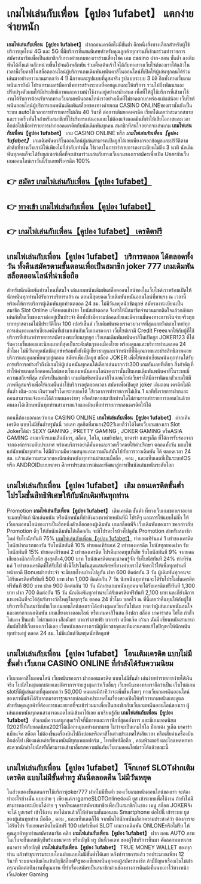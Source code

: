 # เกมไพ่เล่นกับเพื่อน【คูปอง 1ufabet】  แตกง่ายจ่ายหนัก

**เกมไพ่เล่นกับเพื่อน【คูปอง 1ufabet】** ฝากถอนเครดิตไม่มีขั้นต่ำ  อีกหนึ่งสิ่งทางเลือกสำหรับผู้ใช้บริการยุคใหม่ 4G และ 5G ที่มีบริการที่แสนพิเศษสำหรับคุณลูกค้าทุกท่านที่เข้ามาร่วมทำรายการสมัครสมาชิกเพื่อเป็นสมาชิกกับทางค่ายเกมของเราร่วมเสี่ยงโชค เกม casino  ฝาก-ถอน ขั้นต่ำ ลงเดิมพันได้ตั้งแต่ หลักหน่วยขึ้นไปจนถึงหลักพัน ร่วมตื่นเต้นเร้าใจได้กับทางทางเว็บไซต์ของเราได้แล้วในเวลานี้เว็บคาสิโนสล็อตออนไลน์ผู้บริการเกมเดิมพันพนันคาสิโนออนไลน์ที่เปิดให้ผู้เล่นทุกคนได้ร่วมเล่นมาอย่างยาวนานมากกว่า 4 ปี มีภาพและรูปแบบที่ดูสมจริง รูปแบบระบบ 3 มิติ
อีกทั้งทางเว็บเกมพนันเรายังมี โปรแกรมเมอร์มืออาชีพการสร้างระบบที่คอยดูแลและให้บริการ  รวมไปถึงพัฒนาและปรับปรุงตัวเกมให้มีประสิทธิภาพและความน่าใช้งานอยู่อย่างสม่ำเสมอ เพื่อที่ให้ผู้ใช้บริการที่เข้ามาใช้งานได้รับการต้อนรับจากทางเว็บเกมพนันออนไลน์เราอย่างเต็มที่ไม่ขาดตกบกพร่องแม้แต่น้อย เว็บไซต์พนันออนไลน์ผู้บริการเกมพนันเดิมพันสล็อตของทางค่ายเกม CASINO ONLINEของเรานั้นยังเป็นระบบ autoใช้เวลาการทำรายการไม่เกิน 40 วินาที ต่อการเติมยอดเครดิต เรียกได้เลยว่าสะดวกสบายและรวดเร็วทันใจสำหรับสมาชิกที่ใช้บริการแน่นอนและไม่ต้องแจ้งแอดมินที่ทำให้เสียโอกาสและเวลาอีกต่อไปเมื่อทำรายการฝากยอดเครดิตกับนักเดิมพันทุกคน
สมาชิกที่สนใจอยากจะเล่นเกม **เกมไพ่เล่นกับเพื่อน【คูปอง 1ufabet】** เกม CASINO ONLINE หรือ ***เกมไพ่เล่นกับเพื่อน【คูปอง 1ufabet】*** เกมเดิมพันคาสิโนออนไลน์ผู้เล่นสามารถเปิดยูสได้เลยเพียงกรอกข้อมูลและปรัวัติตามลำดับที่ทางเว็บเรามีให้เพียงไม่กี่ลำดับเท่านั้น ใช้เวลาในการทำรายการลงทะเบียนไม่ถึง 3 นาที นักเดิมพันทุกคนก็จะได้รับยูสเซอร์เพื่อที่จะเข้ามาร่วมเล่นกับทางเว็บเกมของเราสมัครเพื่อเปิด Userกับเว็บเกมออนไลน์เราวันนี้รับเลยฟรีเครดิต 100%

## 👉 [สมัคร เกมไพ่เล่นกับเพื่อน【คูปอง 1ufabet】](https://archa888.com/)
## 👉 [ทางเข้า เกมไพ่เล่นกับเพื่อน【คูปอง 1ufabet】](https://archa888.com/)
## 👉 [เกมไพ่เล่นกับเพื่อน【คูปอง 1ufabet】 เครดิตฟรี](https://archa888.com/)

## เกมไพ่เล่นกับเพื่อน【คูปอง 1ufabet】 บริการตลอด ได้ตลอดทั้งวัน ทั้งคืนสมัครตามขั้นตอนเพื่อเป็นสมาชิก joker 777 เกมเดิมพันสล็อตออนไลน์ที่น่าเชื่อถือ

สำหรับนักเดิมพันท่านไหนที่สนใจ เล่นเกมพนันเดิมพันสล็อตออนไลน์ของในเว็บไซต์เราพร้อมเปิดให้นักพนันทุกท่านได้รับการบริการแล้ว ณ ตอนนี้สุดยอดเว็บเดิมพันพนันออนไลน์ที่มาแรง ณ เวลานี้ พร้อมให้การบริการผู้เดิมพันทุกท่านตลอด 24 ชม. ไม่มีวันหยุดนักขัตฤกษ์ สมัครลงทะเบียนเป็นสมาชิก Slot Online แจ็กพอตเข้าง่าย โบนัสเข้าตลอด จึงทำให้มีสมาชิกจำนวนมากติดใจแล้วกลับมาเล่นกับในเว็บของเราต่ออยู่เป็นประจำ อีกทั้งยังมีความปลอดภัยและมีความมั่นคงทางการเงินจ่ายจริงทุกบาททุกสตางค์ไม่มีประวัติโกง 100 เปอร์เซ็นต์ เว็บเดิมพันของเราควบวงจรที่สุดและยังตอบโจทย์ทุกการเล่นของเหล่าเซียนพนันที่เข้ามาเล่นกับเว็บเกมของเรา
เว็บไซต์เรามี Credit Freeแจกให้กับผู้ที่ใช้บริการที่เข้ามาทำรายการสมัครลงทะเบียนทุกยูส เว็บเกมเดิมพันพนันคาสิโนเปิดยูส JOKER123 ที่ได้รับความชื่นชอบและนิยมมากที่สุดเป็นระดับต้นๆของเมืองไทย พร้อมดูแลและบริการท่านตลอด 24 ชั่วโมง ไม่มีวันหยุดนักขัตฤกษ์พร้อมทั้งยังมีผู้เชี่ยวชาญและเจ้าหน้าที่ที่มีคุณภาพและประสิทธิภาพคอยบริการและดูแลเพื่อนๆอยู่ตลอด สมัครเพื่อเปิดยูส สล็อต JOKER เพื่อให้เหล่าเซียนพนันทุกท่านได้รับการบริการอย่างทั่วถึงมีเกมให้ผู้เล่นพนันทุกคนได้เลือกเล่นมากกว่า300 เกมกันเลยทีเดียว
สิ่งสำคัญที่ทำให้ค่ายเกมสล็อตออนไลน์ของเว็บเกมพนันออนไลน์ของเรานั้นเป็นเกมเดิมพันพนันคาสิโนระบบมีความเสถียรที่สุด  สมัครเป็นสมาชิก  เกมเดิมพันพนันคาสิโนออนไลน์เว็บเราได้มีการพัฒนาตัวเกมให้มีภาพที่ดูสมจริงเพื่อให้เกมนั้นน่าใช้บริการอยู่ตลอดเวลา สมัครเพื่อเปิดยูส joker เติมถอน เครดิตไม่มีขั้นต่ำ เติม-ถอน เงินรวดเร็วโดยระบบออโต้ ใช้เวลาการทำรายการไม่เกิน 1 นาทีทั้งรายการฝากและถอนสามารถแจ้งถอนได้ด้วยตนเองง่ายๆ หรือถ้าหากสมาชิกท่านใดไม่สามารถทำรายการถอนเงินด้วยตนเองได้เซียนพนันทุกท่านสามารถแจ้งแอดมินเพื่อทำรายการถอนเครดิตให้ได้

ตอนนี้ต้องบอกเลยว่าเกม CASINO ONLINE **เกมไพ่เล่นกับเพื่อน【คูปอง 1ufabet】** ฝากเติมเครดิต แบบไม่มีขั้นต่ำทรูมันนี่ วอเลท สุดฮิตที่มาแรง2021เลยก็ว่าได้โดยเว็บเกมของเรา Slot Jokerได้นำ SEXY GAMING , PRETTY GAMING , JOKER GAMING หรือASIA GAMING อาณาจักรเกมเสือมังกร, สล็อต, ไฮโล, เกมยิงปลา, บาคาร่า และรูเล็ต ที่ได้การรับรองจากจากองค์กรระบดับประเทศ พร้อมบริการอย่าดีมั่นคงและรวดเร็วคอยให้คำปรึกษา ตลอดทั้งวัน มอบให้แก่นักพนันทุกท่าน ได้มีตัวเกมมีความสนุกและความมันส์มันไปกับการวางเดิมพัน ได้ ตลอดเวลา 24 ชม. แล้วแต่ความสะดวกของนักเล่นพนันทุกท่านผ่านบนมือถือ , คอม , และแท็บเลตที่เป็นระบบIOS หรือ ANDROIDแบบพกพา ศึกษาประสบการณ์และพัฒนาสู่การเป็นนักเล่นพนันระดับโลก

## เกมไพ่เล่นกับเพื่อน【คูปอง 1ufabet】 เติม ถอนเครดิตขั้นต่ำ โปรโมชั่นสิทธิพิเศษให้กับนักเดิมพันทุกท่าน

 Promotion  **เกมไพ่เล่นกับเพื่อน【คูปอง 1ufabet】** เติมเครดิต ขั้นต่ำ ที่ทางเว็บเกมของเราอยากจะมอบให้แก่  นักเล่นพนัน หรือนักพนันที่กำลังมองหาค่ายพนันที่มี โปรดีๆ และการให้แบบไม่กั๊ก ให้เว็บเกมออนไลน์ของเราเป็นอีกหนึ่งตัวเลือกของผู้เดิมพัน เกมสล็อตพีจี เว็บเดิมพันของเรา ขอกล่าวกับ Promotion ดีๆ ให้กับนักเดิมพันได้เลือกกัน จะมีโปรอะไรบ้างไปดูกัน
 Promotion สำหรับสมาชิกใหม่ รับโบนัสทันที 75% [เกมไพ่เล่นกับเพื่อน【คูปอง 1ufabet】](https://archa888.com/) ทำยอดเทิร์นแค่ 1 เท่าของเครดิต
โบนัสฝากแรกของวัน รับโบนัสทันที 10% ทำยอดเทิร์นแค่ 2 เท่าของเครดิต
โบนัสทุกยอดฝาก รับโบนัสทันที 15% ทำยอดเทิร์นแค่ 2 เท่าของเครดิต
โปรคืนยอดทุนที่เสีย รับโบนัสทันที 9% จากยอดเสียของนักล่าโบนัส สูงสุดถึง4,000 บาท
โบนัสเครดิตแนะนำคนรู้จัก รับโบนัสทันที 24% ทำเทิร์นแค่ 1 เท่าของเครดิตที่ได้รับไป
ทั้งนี้โปรโมชั่นสุดแสนพิศษที่ทางค่ายเราได้จัดหาไว้ให้เพื่อทุกท่านที่หน้าตาดี Bonusฝากประจำ จะมีแบบไหนบ้างไปดูกัน
ฝาก 600 ติดต่อกัน 3 วัน ผู้เดิมพันทุกคนจะได้รับเครดิตฟรีทันที 500 บาท
ฝาก 1,000 ติดต่อกัน 7 วัน นักพนันทุกท่านจะได้รับโปรโมชั่นเครดิตฟรีทันที 800 บาท
ฝาก 900 ติดต่อกัน 10 วัน นักเล่นเกมพนันทุกคนจะได้รับเครดิตฟรีทันที 1,300 บาท
ฝาก 700 ติดต่อกัน 15 วัน นักเดิมพันทุกท่านจะได้รับเครดิตฟรีทันที 2,100 บาท
และก็ยังมีการแทงพนันที่จะได้ลุ้นรับรางวัลใหญ่ในทุกๆวัน ตลอด 24 ชั่วโมง บอกไว้ ณ ที่นี้เลยว่าคืนทุนให้กับผู้ใช้บริการที่เป็นสมาชิกกับเว็บเกมออนไลน์ของเราได้อย่างสุดเหวี่ยงกันไปเลย หากว่าผู้เล่นเกมพนันสนใจและอยากจะลงเดิมพัน เกมเสี่ยงดวงออนไลน์ หรือเกมคาสิโนสด ยิงปลา สล็อต บาคาร่าสด ไฮโล กำถั่ว ไพ่แคง ปั่นแปะ ไพ่สามกอง เสือมังกร บาคาร่าสายฟ้า บาคาร่า แบ็คแจ๊ค เก้าเก ดัมมี่ เซียนพนันสามารถสัมผัสไปที่เว็บของเราได้เลย เว็บพนันของทางเรามีผู้เชี่ยวชาญและทีมงานคอยแก้ไขปัญหาให้นักพนันทุกท่านอยู่ ตลอด 24 ชม. ไม่มีแม้แต่วันหยุดนักขัตฤกษ์

## เกมไพ่เล่นกับเพื่อน【คูปอง 1ufabet】 โอนเติมเครดิต แบบไม่มีขั้นต่ำ  เว็บเกม CASINO ONLINE ที่กำลังได้รับความนิยม

เว็บเกมคาสิโนออนไลน์ เว็บพนันของเรา ฝากถอนเครดิต แบบไม่มีขั้นต่ำ เล่นง่ายทำรายการง่ายได้เงินจริง โบนัสใหญ่แตกบ่อยและอัตราการจ่ายสูงสุดกว่าเว็บอื่นๆ เว็บพนันของทางเราถือว่าเป็น เว็บไซต์เกม slotที่มีผู้เล่นมากที่สุดมากกว่า 50,000 คนและมีถ้าทีว่าจะเพิ่มขึ้นเรื่อยๆ ทางเว็บเกมพนันออนไลน์ของเรานั้นยังได้รับจากมาตราฐานจากบ่อนต่างประเทศในเรื่องของเปิดให้บริการเกมพนันและดูแล สำหรับคุณลูกค้าที่ต้องการและอยากที่จะเข้าร่วมมาเพื่อเป็นสมาชิกกับเว็บเกมพนันออนไลน์ของเรา ผู้เล่นเกมพนันทุกคนสามารถแอดไลน์เข้ามาได้เลย
	มาเรียนรู้กับ **เกมไพ่เล่นกับเพื่อน【คูปอง 1ufabet】** ตัวเกมมีความสนุกสุดเร้าใจที่มีภาพและกราฟิกที่สุดอลังการ และมีเกมยอดนิยมปี2021ให้กับยอดนิยม2021ได้เลือกหมุนอย่างมากมาย  ไม่ว่าจะเป็นเกมไฮโล ป๊อกเด้ง รูเล็ต บาคาร่า แบ็กแจ๊ค สล็อต ไม่ต้องขึ้นเครื่องบินไปถึงบ่อนหรือคาสิโนต่างประเทศให้เสียเวลา หรือเสียค่าเครื่องบินอีกต่อไป เพียงแค่เหล่าเซียนพนันมีทุกแพลตฟอร์ม , โทรศัพท์มือถือ , คอมพิวเตอร์ และไอแพดพกพาสะดวกนักล่าโบนัสฟรีก็สามารถเข้ามาลิ้มรสความมันกับเว็บเกมออนไลน์เราได้แล้วขณะนี้

## เกมไพ่เล่นกับเพื่อน【คูปอง 1ufabet】 โจ๊กเกอร์ SLOTฝากเติมเครดิต แบบไม่มีขั้นต่ำทรู มันนี่ตลอดคืน ไม่มีวันหยุด

ในส่วนของขั้นตอนการใช้บริการjoker777 ฝากไม่มีขั้นต่ำ ของเว็บเกมพนันออนไลน์ของเรา จะต้องทำอะไรบ้างนั้น แบบง่าย ๆ เพียงแค่เราgameSLOTOnlineต้องมี ยูส เข้าระบบเพื่อใช้งาน ถ้ายังไม่มีสามารถลงทะเบียนได้ง่าย ๆ จากโหมดการสมัครสมาชิกเพื่อเป็นสมาชิกในช่อง เมนู สล็อต JOKERจึงจะได้ ยูสเซอร์ เข้าใช้งาน พอได้มาแล้วก็ให้ทำตามขั้นตอนบน Smartphone  ต่อไปนี้
เข้าระบบ ยูส  ของผู้เล่นทุกท่าน มือถือ , คอม , และแท็บเลตก็ได้
จากนั้นให้นักพนันเลือกความประสงค์ว่า ต้องการจะได้รับโปร รับเลยเครดิตโบนัสฟรี 100 เปอร์เซ็นต์  SLOT เกมวางเดิมพัน ONLONEหรือไม่รับ
ให้คุณลูกค้าทุกท่านสมัครสมาชิก คลิก **เกมไพ่เล่นกับเพื่อน【คูปอง 1ufabet】** ฝาก ถอน AUTO ภาพในเว็บจะขึ้นเลขบัญชีพร้อมธนาคาร หรือบัญชี ทรู มันนี่วอเลท ของผู้ให้บริการขึ้นมา
คัดลอกหมายเลขธนาคาร หรือบัญชี **เกมไพ่เล่นกับเพื่อน【คูปอง 1ufabet】** TRUE MONEY WALLET ของทุกท่าน แล้วทำธุรกรรมระบบโอนฝากแบบไม่มีขั้นต่ำได้เลย
หลังทำรายการแล้ว รอประมาณเพียง 12 วินาที ระบบจะเติมเงินเข้าบัญชีสล็อตPgของเซียนพนันทุกคนผู้สมัครสมาชิก
ถ้ามีปัญหาเรื่องเงินไม่เข้า กรุณาติดต่อทีมงานที่คุณภาพ ที่ทำเรื่องสมัครเป็นสมาชิกผ่านช่องทางการติดต่อที่แนบเอาไว้ทางหน้าเว็บJoker Gaming


